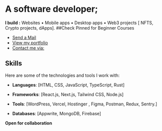 # A software developer;
**I build :** Websites • Mobile apps • Desktop apps • Web3 projects [ NFTS, Crypto projects, dApps].
##Check Pinned for Beginner Courses  
- [Send a Mail](mailto:dannydotdev@gmail.com)
- [View my portfolio](https://danieltriedcoding.vercel.app)
- [Contact me via:](https://linktr.ee/FrontendDanny)
  



## Skills
Here are some of the technologies and tools I work with:

  - **Languages**: [HTML, CSS, JavaScript, TypeScript, Rust]
  
- **Frameworks**: [React.js, Next.js, Tailwind CSS, Node.js]
  
- **Tools**: [WordPress, Vercel, Hostinger , Figma, Postman, Redux, Sentry.]
  
- **Databases**: [Appwrite, MongoDB, Firebase]

**Open for collaboration**






